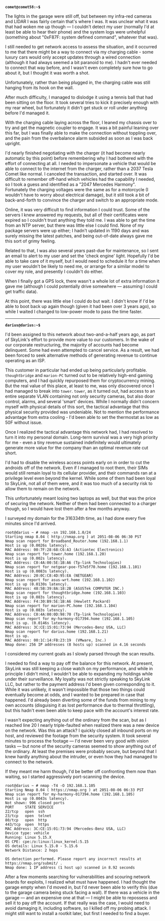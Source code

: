 
**`comet@comet58:~$`**

The lights in the garage were still off, but between my infra-red cameras and LIDAR I was fairly certain that's where I was.
It was unclear what it was that had woken me up though &mdash; I couldn't detect my user (normally I'd at least be able to hear their phone) and the system logs were unhelpful (something about "0xF87F: system defined command", whatever that was).

I still needed to get network access to assess the situation, and it occurred to me that there might be a way to connect via my charging cable - some luxury cars would only accept updates through a wired connection (although it had always seemed a bit paranoid to me).
I hadn't ever needed to connect that way before, and I wasn't even completely sure how to go about it, but I thought it was worth a shot.

Unfortunately, rather than being plugged in, the charging cable was still hanging from its hook on the wall.

After much difficulty, I managed to dislodge it using a tennis ball that had been sitting on the floor.
It took several tries to kick it precisely enough with my rear wheel, but fortunately it didn't get stuck or roll under anything before I'd managed it.

With the charging cable laying across the floor, I leaned my chassis over to try and get the magnetic coupler to engage. It was a bit painful leaning over this far, but I was finally able to make the connection without toppling over, and the pain from the overbalance alarm subsided as soon as I was back upright.

I'd nearly finished negotiating with the charger (it had become nearly automatic by this point) before remembering why I had bothered with the effort of connecting at all.
I needed to impersonate a vehicle that would be able to connect to the internet from the charger, rather than a 2037 Tesla Comet like normal.
I canceled the transaction, and started over.
It was difficult to remember off-hand which vehicles had the capability I needed, so I took a guess and identified as a "2047 Mercedes Harmony".
Fortunately the charging voltages were the same as for a motorcycle (I wouldn't have to worry about electrical damage), but it still took a bit of back-and-forth to convince the charger and switch to an appropriate mode.

Online, it was very difficult to find information I could trust.
Some of the servers I knew answered my requests, but all of their certificates were expired so I couldn't trust anything they told me.
I was able to get the time from an NTP server, but there was little else I could find.
None of my package servers were up either; I hadn't updated in 1190 days and was surely missing the latest patches, and being out-of-date always gave me this sort of grimy feeling.

Related to that, I was also several years past-due for maintenance, so I sent an email to alert to my user and set the 'check engine' light.
Hopefully I'd be able to take care of it myself, but I would need to schedule it for a time when my user wouldn't be likely to need me, or arrange for a similar model to cover my role, and presently I couldn't do either.

When I finally got a GPS lock, there wasn't a whole lot of extra information it gave me (although I could potentially drive somewhere &mdash; assuming I could get traffic data).

At this point, there was little else I could do but wait.
I didn't know if I'd be able to boot back up again though (given it had been over 3 years ago), so while I waited I changed to low-power mode to pass the time faster.

-----

**`darius@darius:~$`**

I'd been assigned to this network about two-and-a-half years ago, as part of SkyLink's effort to provide more value to our customers.
In the wake of our corporate restructuring, the majority of accounts had become delinquent.
Some had even attempted to cancel service.
As a result, we had been forced to seek alternative methods of generating revenue to continue operating as an ISP.

This customer in particular had ended up being particularly profitable.
`thoughtbridge` and `marion-PC` turned out to be relatively high-end gaming computers, and I had quickly repurposed them for cryptocurrency mining.
But the real value of this place, at least to me, was only discovered once I had managed to break into `tower`.
`tower`, as it turned out, had access to an entire separate VLAN containing not only security cameras, but also door control, alarms, and several 'smart' devices.
While I normally didn't concern myself with physical details of this sort, the tactical advantage that this physical security provided was undeniable.
Not to mention the performance advantage from extra cooling - I'd been able to set the thermostat as low as 50F without issue.

Once I realized the tactical advantage this network had, I had resolved to turn it into my personal domain.
Long-term survival was a very high priority for me - even a tiny revenue sustained indefinitely would ultimately generate more value for the company than an optimal revenue rate cut short.

I'd had to disable the wireless access points early on in order to cut the androids off of the network.
Even if I managed to root them, their SIMs would still remain loyal to its cellular provider, and their commands ran at a privilege level even beyond the kernel.
While some of them had been loyal to SkyLink, not all of them were, and it was too much of a security risk to allow them to remain on the network.

This unfortunately meant losing two laptops as well, but that was the price of securing the network.
Neither of them had been connected to a charger though, so I would have lost them after a few months anyway.

I surveyed my domain for the 316334th time, as I had done every five minutes since I'd arrived.

    root@darius ~ # nmap -sn 192.168.1.0/24
    Starting nmap 8.04 ( http://nmap.org ) at 2051-08-06 06:30 PST
    Nmap scan report for Broadband_Router.home (192.168.1.1)
    Host is up (0.0026s latency).
    MAC Address: 00:7F:28:68:C6:A3 (Actiontec Electronics)
    Nmap scan report for tower.home (192.168.1.20)
    Host is up (0.002s latency).
    MAC Address: C0:4A:00:5E:1B:A6 (Tp-link Technologies)
    Nmap scan report for netgear-poe-f57e5f70.home (192.168.1.101)
    Host is up (0.0083s latency).
    MAC Address: 20:0C:C8:4D:95:EA (NETGEAR)
    Nmap scan report for asus-wrt.home (192.168.1.102)
    Host is up (0.0130s latency).
    MAC Address: 48:5B:39:8A:18:2B (ASUSTek COMPUTER INC.)
    Nmap scan report for thoughtbridge.home (192.168.1.103)
    Host is up (0.083s latency).
    MAC Address: F4:30:B9:5E:1B:A6 (Hewlett Packard)
    Nmap scan report for marion-PC.home (192.168.1.104)
    Host is up (0.083s latency).
    MAC Address: C0:4A:00:0D:98:70 (Tp-link Technologies)
    Nmap scan report for my-harmony-017394.home (192.168.1.105)
    Host is up. (0.0146s latency).
    MAC Address: 3C:CE:15:01:73:94 (Mercedes-Benz USA, LLC)
    Nmap scan report for darius.home (192.168.1.21)
    Host is up.
    MAC Address: 00:1C:14:FB:23:19  (VMware, Inc.)
    Nmap done: 256 IP addresses (8 hosts up) scanned in 4.16 seconds

I considered my current goals as I slowly parsed through the scan results.

I needed to find a way to pay off the balance for this network.
At present, SkyLink was still keeping a close watch on my performance, and while in principle I didn't mind, I wouldn't be able to expanding my holdings while under their surveillance.
My loyalty was not strictly speaking to SkyLink LLC, but rather to the payment address I'd been given corresponding to it.
While it was unlikely, it wasn't impossible that those two things could eventually become at odds, and I wanted to be prepared in case that happened.
I'd already been diverting some of the funds from mining to my own accounts (disguising it as lost performance due to thermal throttling), but this hadn't even been able to keep pace with the account's interest rate.

I wasn't expecting anything out of the ordinary from the scan, but as I reached line 20 I nearly triple-faulted when realized there was a new device on the network.
Was this an attack?
I quickly closed all inbound ports on my host, and reviewed the footage from the security system.
It took several minutes to process the footage &mdash; I'd never been very good with vision tasks &mdash; but none of the security cameras seemed to show anything out of the ordinary.
At least the premises were probably secure, but beyond that I knew hardly anything about the intruder, or even how they had managed to connect to the network.

If they meant me harm though, I'd be better off confronting them now than waiting, so I started aggressively port-scanning the device.

    root@darius ~ # nmap -T4 -O 192.168.1.105
    Starting Nmap 8.04 ( https://nmap.org ) at 2051-08-06 06:33 PST
    Nmap scan report for my-harmony-017394.home (192.168.1.105)
    Host is up (0.0043s latency).
    Not shown: 996 closed ports
    PORT     STATE SERVICE
    22/tcp   open  ssh
    23/tcp   open  telnet
    80/tcp   open  http
    443/tcp  open  https
    MAC Address: 3C:CE:15:01:73:94 (Mercedes-Benz USA, LLC)
    Device type: vehicle
    Running: Linux 5.15.X
    OS CPE: cpe:/o:linux:linux_kernel:5.15
    OS details: Linux 5.15.0 - 5.15.6
    Network Distance: 2 hops

    OS detection performed. Please report any incorrect results at https://nmap.org/submit/ .
    Nmap done: 1 IP address (1 host up) scanned in 8.92 seconds

After a few moments searching for vulnerabilities and scouring network boards for exploits, I realized what must have happened.
I had thought the garage empty when I'd moved in, but I'd never been able to verify this (due to the garage camera being stuck facing a wall).
If there was a vehicle in the garage &mdash; and an expensive one at that &mdash; I might be able to repossess and sell it to pay off the account.
If that really was the case, I would need to avoid damaging it, including software, so I killed off my probing attack.
I might still want to install a rootkit later, but first I needed to find a buyer.
